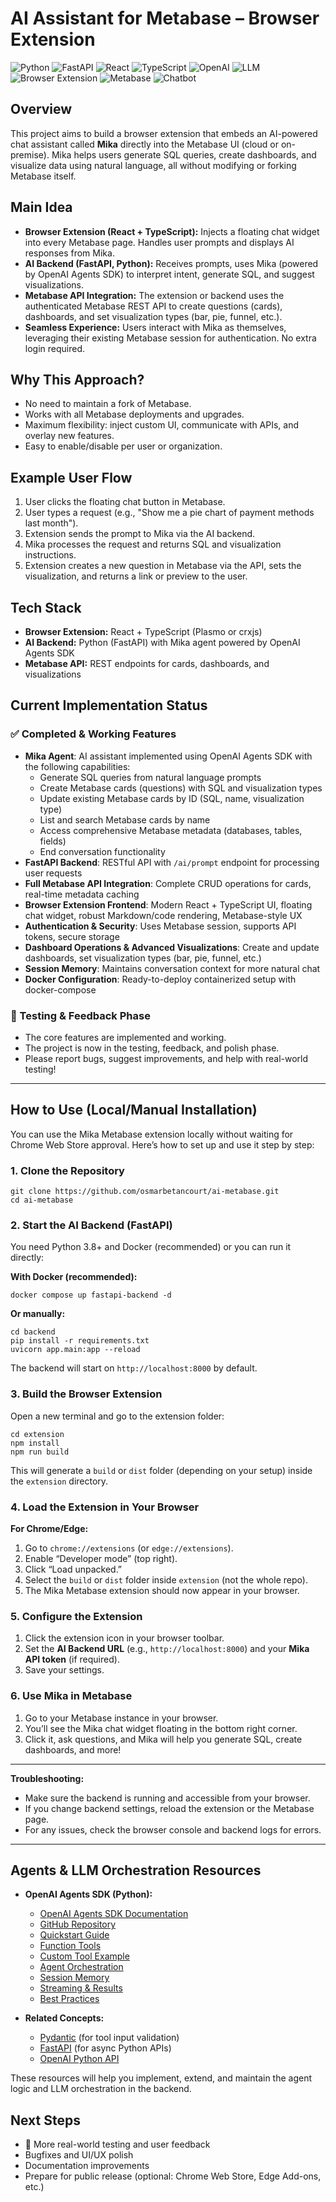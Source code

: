 

# AI Assistant for Metabase – Browser Extension

![Python](https://img.shields.io/badge/python-3776AB?logo=python&logoColor=white)
![FastAPI](https://img.shields.io/badge/fastapi-009688?logo=fastapi&logoColor=white)
![React](https://img.shields.io/badge/react-20232A?logo=react&logoColor=61DAFB)
![TypeScript](https://img.shields.io/badge/typescript-3178C6?logo=typescript&logoColor=white)
![OpenAI](https://img.shields.io/badge/openai-412991?logo=openai&logoColor=white)
![LLM](https://img.shields.io/badge/llm-FFD700?logo=google&logoColor=black)
![Browser Extension](https://img.shields.io/badge/browser--extension-4285F4?logo=googlechrome&logoColor=white)
![Metabase](https://img.shields.io/badge/metabase-509EE3?logo=metabase&logoColor=white)
![Chatbot](https://img.shields.io/badge/chatbot-00BFAE?logo=wechat&logoColor=white)

## Overview

This project aims to build a browser extension that embeds an AI-powered chat assistant called **Mika** directly into the Metabase UI (cloud or on-premise). Mika helps users generate SQL queries, create dashboards, and visualize data using natural language, all without modifying or forking Metabase itself.

## Main Idea

- **Browser Extension (React + TypeScript):** Injects a floating chat widget into every Metabase page. Handles user prompts and displays AI responses from Mika.
- **AI Backend (FastAPI, Python):** Receives prompts, uses Mika (powered by OpenAI Agents SDK) to interpret intent, generate SQL, and suggest visualizations.
- **Metabase API Integration:** The extension or backend uses the authenticated Metabase REST API to create questions (cards), dashboards, and set visualization types (bar, pie, funnel, etc.).
- **Seamless Experience:** Users interact with Mika as themselves, leveraging their existing Metabase session for authentication. No extra login required.

## Why This Approach?
- No need to maintain a fork of Metabase.
- Works with all Metabase deployments and upgrades.
- Maximum flexibility: inject custom UI, communicate with APIs, and overlay new features.
- Easy to enable/disable per user or organization.

## Example User Flow
1. User clicks the floating chat button in Metabase.
2. User types a request (e.g., "Show me a pie chart of payment methods last month").
3. Extension sends the prompt to Mika via the AI backend.
4. Mika processes the request and returns SQL and visualization instructions.
5. Extension creates a new question in Metabase via the API, sets the visualization, and returns a link or preview to the user.

## Tech Stack
- **Browser Extension:** React + TypeScript (Plasmo or crxjs)
- **AI Backend:** Python (FastAPI) with Mika agent powered by OpenAI Agents SDK
- **Metabase API:** REST endpoints for cards, dashboards, and visualizations


## Current Implementation Status

### ✅ Completed & Working Features
- **Mika Agent**: AI assistant implemented using OpenAI Agents SDK with the following capabilities:
	- Generate SQL queries from natural language prompts
	- Create Metabase cards (questions) with SQL and visualization types
	- Update existing Metabase cards by ID (SQL, name, visualization type)
	- List and search Metabase cards by name
	- Access comprehensive Metabase metadata (databases, tables, fields)
	- End conversation functionality
- **FastAPI Backend**: RESTful API with `/ai/prompt` endpoint for processing user requests
- **Full Metabase API Integration**: Complete CRUD operations for cards, real-time metadata caching
- **Browser Extension Frontend**: Modern React + TypeScript UI, floating chat widget, robust Markdown/code rendering, Metabase-style UX
- **Authentication & Security**: Uses Metabase session, supports API tokens, secure storage
- **Dashboard Operations & Advanced Visualizations**: Create and update dashboards, set visualization types (bar, pie, funnel, etc.)
- **Session Memory**: Maintains conversation context for more natural chat
- **Docker Configuration**: Ready-to-deploy containerized setup with docker-compose

### 🚦 Testing & Feedback Phase
- The core features are implemented and working.
- The project is now in the testing, feedback, and polish phase.
- Please report bugs, suggest improvements, and help with real-world testing!

---



## How to Use (Local/Manual Installation)

You can use the Mika Metabase extension locally without waiting for Chrome Web Store approval. Here’s how to set up and use it step by step:

### 1. Clone the Repository

```
git clone https://github.com/osmarbetancourt/ai-metabase.git
cd ai-metabase
```

### 2. Start the AI Backend (FastAPI)

You need Python 3.8+ and Docker (recommended) or you can run it directly:

**With Docker (recommended):**

```
docker compose up fastapi-backend -d
```

**Or manually:**

```
cd backend
pip install -r requirements.txt
uvicorn app.main:app --reload
```

The backend will start on `http://localhost:8000` by default.

### 3. Build the Browser Extension

Open a new terminal and go to the extension folder:

```
cd extension
npm install
npm run build
```

This will generate a `build` or `dist` folder (depending on your setup) inside the `extension` directory.

### 4. Load the Extension in Your Browser

**For Chrome/Edge:**
1. Go to `chrome://extensions` (or `edge://extensions`).
2. Enable “Developer mode” (top right).
3. Click “Load unpacked.”
4. Select the `build` or `dist` folder inside `extension` (not the whole repo).
5. The Mika Metabase extension should now appear in your browser.

### 5. Configure the Extension

1. Click the extension icon in your browser toolbar.
2. Set the **AI Backend URL** (e.g., `http://localhost:8000`) and your **Mika API token** (if required).
3. Save your settings.

### 6. Use Mika in Metabase

1. Go to your Metabase instance in your browser.
2. You’ll see the Mika chat widget floating in the bottom right corner.
3. Click it, ask questions, and Mika will help you generate SQL, create dashboards, and more!

---

**Troubleshooting:**
- Make sure the backend is running and accessible from your browser.
- If you change backend settings, reload the extension or the Metabase page.
- For any issues, check the browser console and backend logs for errors.

---

## Agents & LLM Orchestration Resources

- **OpenAI Agents SDK (Python):**
	- [OpenAI Agents SDK Documentation](https://openai.github.io/openai-agents-python/)
	- [GitHub Repository](https://github.com/openai/openai-agents-python)
	- [Quickstart Guide](https://openai.github.io/openai-agents-python/quickstart/)
	- [Function Tools](https://openai.github.io/openai-agents-python/tools/#function-tools)
	- [Custom Tool Example](https://openai.github.io/openai-agents-python/tools/#custom-function-tools)
	- [Agent Orchestration](https://openai.github.io/openai-agents-python/tools/#agents-as-tools)
	- [Session Memory](https://openai.github.io/openai-agents-python/sessions/)
	- [Streaming & Results](https://openai.github.io/openai-agents-python/streaming/)
	- [Best Practices](https://openai.github.io/openai-agents-python/usage/)

- **Related Concepts:**
	- [Pydantic](https://docs.pydantic.dev/) (for tool input validation)
	- [FastAPI](https://fastapi.tiangolo.com/) (for async Python APIs)
	- [OpenAI Python API](https://platform.openai.com/docs/api-reference)

These resources will help you implement, extend, and maintain the agent logic and LLM orchestration in the backend.


## Next Steps
- 🧪 More real-world testing and user feedback
- Bugfixes and UI/UX polish
- Documentation improvements
- Prepare for public release (optional: Chrome Web Store, Edge Add-ons, etc.)

